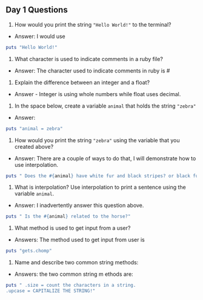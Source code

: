 ## Day 1 Questions

1. How would you print the string `"Hello World!"` to the terminal?

  - Answer: I would use

  ```ruby
  puts "Hello World!"
  ```

1. What character is used to indicate comments in a ruby file?

  - Answer: The character used to indicate comments in ruby is #

1. Explain the difference between an integer and a float?

  - Answer - Integer is using whole numbers while float uses decimal.

1. In the space below, create a variable `animal` that holds the string `"zebra"`

  - Answer:

  ```ruby
puts "animal = zebra"
```

1. How would you print the string `"zebra"` using the variable that you created above?

  - Answer: There are a couple of ways to do that, I will demonstrate how to use interpolation.

  ```ruby
puts " Does the #{animal} have white fur and black stripes? or black fur and white stripes?"
  ```


1. What is interpolation? Use interpolation to print a sentence using the variable `animal`.

  - Answer: I inadvertently answer this question above.

  ```ruby
puts " Is the #{animal} related to the horse?"
  ```

1. What method is used to get input from a user?

  - Answers: The method used to get input from user is

  ```ruby
puts "gets.chomp"
  ```

1. Name and describe two common string methods:

  - Answers: the two common string m ethods are:

  ```ruby
puts " .size = count the characters in a string.
.upcase = CAPITALIZE THE STRING!"
  ```
